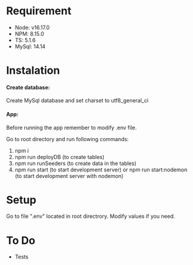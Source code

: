 # Requirement

-   Node: v16.17.0
-   NPM: 8.15.0
-   TS: 5.1.6
-   MySql: 14.14

# Instalation

#### Create database:

Create MySql database and set charset to utf8_general_ci

#### App:

Before running the app remember to modify .env file.

Go to root directory and run following commands:

1. npm i
2. npm run deployDB (to create tables)
3. npm run runSeeders (to create data in the tables)
4. npm run start (to start development server) or npm run start:nodemon (to start development server with nodemon)

# Setup

Go to file ".env" located in root directrory. Modify values if you need.

# To Do

-   Tests
